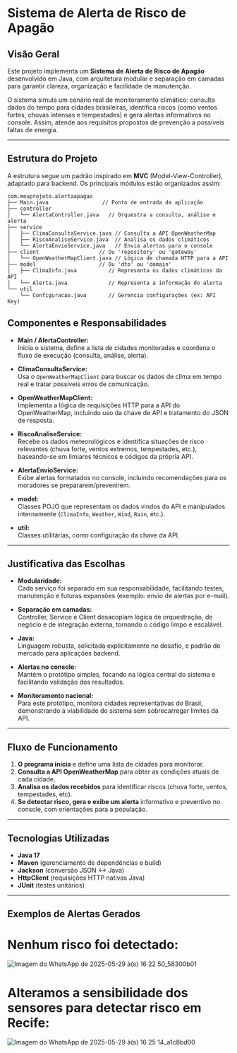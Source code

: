 # Sistema de Alerta de Risco de Apagão

## Visão Geral

Este projeto implementa um **Sistema de Alerta de Risco de Apagão** desenvolvido em Java, com arquitetura modular e separação em camadas para garantir clareza, organização e facilidade de manutenção.

O sistema simula um cenário real de monitoramento climático: consulta dados do tempo para cidades brasileiras, identifica riscos (como ventos fortes, chuvas intensas e tempestades) e gera alertas informativos no console. Assim, atende aos requisitos propostos de prevenção a possíveis faltas de energia.

---

## Estrutura do Projeto

A estrutura segue um padrão inspirado em **MVC** (Model-View-Controller), adaptado para backend. Os principais módulos estão organizados assim:

```
com.meuprojeto.alertaapagao
├── Main.java                 // Ponto de entrada da aplicação
├── controller
│   └── AlertaController.java   // Orquestra a consulta, análise e alerta
├── service
│   ├── ClimaConsultaService.java // Consulta a API OpenWeatherMap
│   ├── RiscoAnaliseService.java  // Analisa os dados climáticos
│   └── AlertaEnvioService.java   // Envia alertas para o console
├── client                   // Ou 'repository' ou 'gateway'
│   └── OpenWeatherMapClient.java // Lógica de chamada HTTP para a API
├── model                    // Ou 'dto' ou 'domain'
│   ├── ClimaInfo.java          // Representa os dados climáticos da API
│   └── Alerta.java             // Representa a informação do alerta
└── util
    └── Configuracao.java       // Gerencia configurações (ex: API Key)
```

## Componentes e Responsabilidades

- **Main / AlertaController:**  
  Inicia o sistema, define a lista de cidades monitoradas e coordena o fluxo de execução (consulta, análise, alerta).

- **ClimaConsultaService:**  
  Usa o `OpenWeatherMapClient` para buscar os dados de clima em tempo real e tratar possíveis erros de comunicação.

- **OpenWeatherMapClient:**  
  Implementa a lógica de requisições HTTP para a API do OpenWeatherMap, incluindo uso da chave de API e tratamento do JSON de resposta.

- **RiscoAnaliseService:**  
  Recebe os dados meteorológicos e identifica situações de risco relevantes (chuva forte, ventos extremos, tempestades, etc.), baseando-se em limiares técnicos e códigos da própria API.

- **AlertaEnvioService:**  
  Exibe alertas formatados no console, incluindo recomendações para os moradores se prepararem/prevenirem.

- **model:**  
  Classes POJO que representam os dados vindos da API e manipulados internamente (`ClimaInfo`, `Weather`, `Wind`, `Rain`, etc.).

- **util:**  
  Classes utilitárias, como configuração da chave da API.

---

## Justificativa das Escolhas

- **Modularidade:**  
  Cada serviço foi separado em sua responsabilidade, facilitando testes, manutenção e futuras expansões (exemplo: envio de alertas por e-mail).

- **Separação em camadas:**  
  Controller, Service e Client desacoplam lógica de orquestração, de negócio e de integração externa, tornando o código limpo e escalável.

- **Java:**  
  Linguagem robusta, solicitada explicitamente no desafio, e padrão de mercado para aplicações backend.

- **Alertas no console:**  
  Mantém o protótipo simples, focando na lógica central do sistema e facilitando validação dos resultados.

- **Monitoramento nacional:**  
  Para este protótipo, monitora cidades representativas do Brasil, demonstrando a viabilidade do sistema sem sobrecarregar limites da API.

---

## Fluxo de Funcionamento

1. **O programa inicia** e define uma lista de cidades para monitorar.
2. **Consulta a API OpenWeatherMap** para obter as condições atuais de cada cidade.
3. **Analisa os dados recebidos** para identificar riscos (chuva forte, ventos, tempestades, etc).
4. **Se detectar risco, gera e exibe um alerta** informativo e preventivo no console, com orientações para a população.

---

## Tecnologias Utilizadas

- **Java 17**
- **Maven** (gerenciamento de dependências e build)
- **Jackson** (conversão JSON <-> Java)
- **HttpClient** (requisições HTTP nativas Java)
- **JUnit** (testes unitários)

---

## Exemplos de Alertas Gerados

# Nenhum risco foi detectado:
![Imagem do WhatsApp de 2025-05-29 à(s) 16 22 50_58300b01](https://github.com/user-attachments/assets/cec255f5-8b41-481b-9fe7-3dfd19448b07)

# Alteramos a sensibilidade dos sensores para detectar risco em Recife:
![Imagem do WhatsApp de 2025-05-29 à(s) 16 25 14_a1c8bd00](https://github.com/user-attachments/assets/bb9a3a91-ac1c-4992-b30a-31911de769fb)


